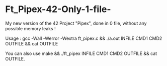 # Ft_Pipex-42-Only-1-file-
My new version of the 42 Project "Pipex", done in 0 file, without any possible memory leaks !


Usage : gcc -Wall -Werror -Wextra ft_pipex.c && ./a.out INFILE CMD1 CMD2 OUTFILE && cat OUTFILE

You can also use make && ./ft_pipex INFILE CMD1 CMD2 OUTFILE && cat OUTFILE.
